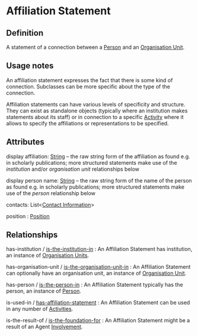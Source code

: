 # Affiliation Statement

## Definition

A statement of a connection between a [Person](../entities/Person.md) and an [Organisation Unit](../entities/Organisation_Unit.md).

## Usage notes

An affiliation statement expresses the fact that there is some kind of connection. 
Subclasses can be more specific about the type of the connection.

Affiliation statements can have various levels of specificity and structure.
They can exist as standalone objects (typically where an institution makes statements about its staff) or in connection to a specific [Activity](../entities/Activity.md) where it allows to specify the affiliations or representations to be specified.

## Attributes

display affiliation: [String](../datatypes/String.md) – the raw string form of the affiliation as found e.g. in scholarly publications; more structured statements make use of the *institution* and/or *organisation unit* relationships below

display person name: [String](../datatypes/String.md) – the raw string form of the name of the person as found e.g. in scholarly publications; more structured statements make use of the *person* relationship below

contacts: List<[Contact Information](../datatypes/Contact_Information.md)>

position    : [Position](../datatypes/Position.md)

## Relationships

<a name="rel__has-institution">has-institution</a> / [is-the-institution-in](../entities/Organisation_Unit.md#user-content-rel__is-the-institution-in) : An Affiliation Statement has institution, an instance of [Organisation Units](../entities/Organisation_Unit.md).

<a name="rel__has-organisation-unit">has-organisation-unit</a> / [is-the-organisation-unit-in](../entities/Organisation_Unit.md#user-content-rel__is-the-organisation-unit-in) : An Affiliation Statement can optionally have an organisation unit, an instance of [Organisation Unit](../entities/Organisation_Unit.md).

<a name="rel__has-person">has-person</a> / [is-the-person-in](../entities/Person.md#user-content-rel__is-the-person-in) : An Affiliation Statement typically has the person, an instance of [Person](../entities/Person.md).

<a name="rel__is-used-in">is-used-in</a> / [has-affiliation-statement](../entities/Activity.md#user-content-rel__has-affiliation-statement) : An Affiliation Statement can be used in any number of [Activities](../entities/Activity.md).

<a name="rel__is-the-result-of">is-the-result-of</a> / [is-the-foundation-for](../entities/Involvement.md#user-content-rel__is-the-foundation-for) : An Affiliation Statement might be a result of an Agent [Involvement](../entities/Involvement.md).
